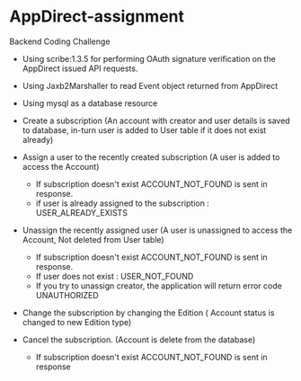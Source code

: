 # AppDirect-assignment
Backend Coding Challenge

* Using scribe:1.3.5 for performing OAuth signature verification on the AppDirect issued API requests.
* Using Jaxb2Marshaller to read Event object returned from AppDirect
* Using mysql as a database resource


* Create a subscription (An account with creator and user details is saved to database, in-turn user is added to User table if it does not exist already)
* Assign a user to the recently created subscription (A user is added to access the Account)
	* If subscription doesn't exist ACCOUNT_NOT_FOUND is sent in response.
	* if user is already assigned to the subscription : USER_ALREADY_EXISTS
* Unassign the recently assigned user (A user is unassigned to access the Account, Not deleted from User table)
	* If subscription doesn't exist ACCOUNT_NOT_FOUND is sent in response.
	* If user does not exist : USER_NOT_FOUND
	* If you try to unassign creator, the application will return error code UNAUTHORIZED
* Change the subscription by changing the Edition ( Account status is changed to new Edition type)
* Cancel the subscription. (Account is delete from the database)
	* If subscription doesn't exist ACCOUNT_NOT_FOUND is sent in response
 
